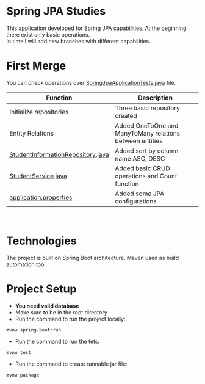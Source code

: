 # Spring JPA Studies

This application developed for Spring JPA capabilities. 
At the beginning there exist only basic operations.
<br/>
In time I will add new branches with different capabilities.

# First Merge

You can check operations over [SpringJpaApplicationTests.java](src/test/java/com/workshop/springjpa/SpringJpaApplicationTests.java) file.

|Function |Description|
|-----|--------|
|Initialize repositories| Three basic repository created     |
|Entity Relations  | Added OneToOne and ManyToMany relations between entities      |
|[StudentInformationRepository.java](src/main/java/com/workshop/springjpa/data/repository/StudentInformationRepository.java)   | Added sort by column name ASC, DESC|
|[StudentService.java](src/main/java/com/workshop/springjpa/service/StudentService.java)   | Added basic CRUD operations and Count function|
|[application.properties](src/main/resources/application.properties)   | Added some JPA configurations|
<br/>

# Technologies

The project is built on Spring Boot architecture. Maven used as build automation tool.

# Project Setup

- **You need valid database**
- Make sure to be in the root directory
- Run the command to run the project locally:

```
mvnw spring-boot:run
```

- Run the command to run the tets:

```
mvnw test
```

- Run the command to create runnable jar file:

```
mvnw package
```

